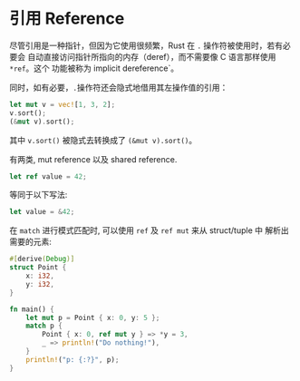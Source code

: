 # 引用 Reference

尽管引用是一种指针，但因为它使用很频繁，Rust 在 `.` 操作符被使用时，若有必要会
自动直接访问指针所指向的内存（deref），而不需要像 C 语言那样使用 `*ref`。这个
功能被称为 implicit dereference`。

同时，如有必要，`.`操作符还会隐式地借用其左操作值的引用：

```rust
let mut v = vec![1, 3, 2];
v.sort();
(&mut v).sort();
```

其中 `v.sort()` 被隐式去转换成了 `(&mut v).sort()`。

有两类, mut reference 以及 shared reference.

```rust
let ref value = 42;
```

等同于以下写法:

```rust
let value = &42;
```

在 `match` 进行模式匹配时, 可以使用 `ref` 及 `ref mut` 来从 struct/tuple 中
解析出需要的元素:

```rust
#[derive(Debug)]
struct Point {
    x: i32,
    y: i32,
}

fn main() {
    let mut p = Point { x: 0, y: 5 };
    match p {
        Point { x: 0, ref mut y } => *y = 3,
        _ => println!("Do nothing!"),
    }
    println!("p: {:?}", p);
}
```
